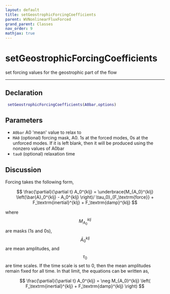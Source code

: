 ```yaml
---
layout: default
title: setGeostrophicForcingCoefficients
parent: WVNonlinearFluxForced
grand_parent: Classes
nav_order: 9
mathjax: true
---
```


#  setGeostrophicForcingCoefficients

set forcing values for the geostrophic part of the flow


---

## Declaration
```matlab
 setGeostrophicForcingCoefficients(A0bar,options)
```
## Parameters
+ `A0bar`  A0 'mean' value to relax to
+ `MA0`  (optional) forcing mask, A0. 1s at the forced modes, 0s at the unforced modes. If it is left blank, then it will be produced using the nonzero values of A0bar
+ `tau0`  (optional) relaxation time

## Discussion

  Forcing takes the following form,
 
  $$
  \frac{\partial}{\partial t} A_0^{klj} = \underbrace{M_{A_0}^{klj} \left(\bar{A}_0^{klj}  - A_0^{klj} \right)/ \tau_0}_{F_\textrm{force}} + F_\textrm{inertial}^{klj} + F_\textrm{damp}^{klj}
  $$
 
  where $$M_{A_0}^{klj}$$ are masks (1s and 0s),
  $$\bar{A}_0^{klj}$$ are mean amplitudes, and $$\tau_0$$
  are time scales. If the time scale is set to 0, then the mean
  amplitudes remain fixed for all time. In that limit, the
  equations can be written as,
 
  $$
  \frac{\partial}{\partial t} A_0^{klj} = \neg M_{A_0}^{klj} \left( F_\textrm{inertial}^{klj} + F_\textrm{damp}^{klj} \right)
  $$
 
          
